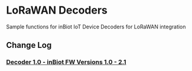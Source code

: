 # LoRaWAN Decoders
Sample functions for inBiot IoT Device Decoders for LoRaWAN integration

## Change Log

### [Decoder 1.0 - inBiot FW Versions 1.0 - 2.1](https://github.com/inBiot-dev/lora-decoders/tree/develop/V1.0)

